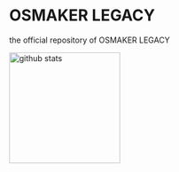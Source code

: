 # OSMAKER LEGACY
the official repository of OSMAKER LEGACY

 <img alt="github stats" height="200px" src="https://github-readme-stats.vercel.app/api/pin/?username=Samma2009&repo=OSMAKER&cache_seconds=86400&theme=one_dark_pro" />
